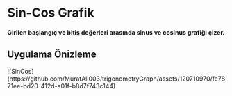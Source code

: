 <h1>Sin-Cos Grafik</h1>
    <h4>
      Girilen başlangıç ve bitiş değerleri arasında sinus ve cosinus grafiği çizer.
    </h4>
<h2>Uygulama Önizleme</h2>
![SinCos](https://github.com/MuratAli003/trigonometryGraph/assets/120710970/fe7871ee-bd20-412d-a01f-b8d7f743c144)


